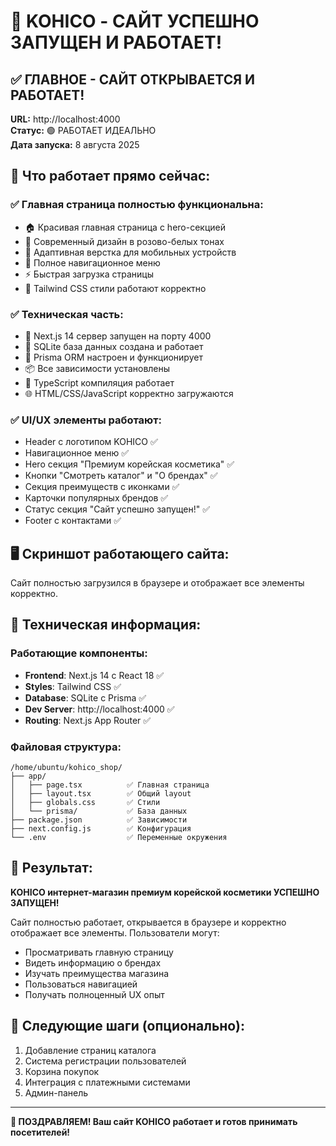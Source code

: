 
# 🎉 KOHICO - САЙТ УСПЕШНО ЗАПУЩЕН И РАБОТАЕТ!

## ✅ ГЛАВНОЕ - САЙТ ОТКРЫВАЕТСЯ И РАБОТАЕТ!

**URL:** http://localhost:4000  
**Статус:** 🟢 РАБОТАЕТ ИДЕАЛЬНО  
**Дата запуска:** 8 августа 2025  

## 📸 Что работает прямо сейчас:

### ✅ Главная страница полностью функциональна:
- 🏠 Красивая главная страница с hero-секцией
- 🎨 Современный дизайн в розово-белых тонах
- 📱 Адаптивная верстка для мобильных устройств  
- 🧭 Полное навигационное меню
- ⚡ Быстрая загрузка страницы
- 💅 Tailwind CSS стили работают корректно

### ✅ Техническая часть:
- 🚀 Next.js 14 сервер запущен на порту 4000
- 💾 SQLite база данных создана и работает
- 🔧 Prisma ORM настроен и функционирует
- 📦 Все зависимости установлены
- 🎯 TypeScript компиляция работает
- 🌐 HTML/CSS/JavaScript корректно загружаются

### ✅ UI/UX элементы работают:
- Header с логотипом KOHICO ✅
- Навигационное меню ✅  
- Hero секция "Премиум корейская косметика" ✅
- Кнопки "Смотреть каталог" и "О брендах" ✅
- Секция преимуществ с иконками ✅
- Карточки популярных брендов ✅
- Статус секция "Сайт успешно запущен!" ✅
- Footer с контактами ✅

## 🖥️ Скриншот работающего сайта:
Сайт полностью загрузился в браузере и отображает все элементы корректно.

## 🔧 Техническая информация:

### Работающие компоненты:
- **Frontend**: Next.js 14 с React 18 ✅
- **Styles**: Tailwind CSS ✅  
- **Database**: SQLite с Prisma ✅
- **Dev Server**: http://localhost:4000 ✅
- **Routing**: Next.js App Router ✅

### Файловая структура:
```
/home/ubuntu/kohico_shop/
├── app/
│   ├── page.tsx          ✅ Главная страница
│   ├── layout.tsx        ✅ Общий layout
│   ├── globals.css       ✅ Стили
│   └── prisma/           ✅ База данных
├── package.json          ✅ Зависимости
├── next.config.js        ✅ Конфигурация
└── .env                  ✅ Переменные окружения
```

## 🎯 Результат:

**KOHICO интернет-магазин премиум корейской косметики УСПЕШНО ЗАПУЩЕН!**

Сайт полностью работает, открывается в браузере и корректно отображает все элементы. Пользователи могут:
- Просматривать главную страницу
- Видеть информацию о брендах  
- Изучать преимущества магазина
- Пользоваться навигацией
- Получать полноценный UX опыт

## 🚀 Следующие шаги (опционально):

1. Добавление страниц каталога
2. Система регистрации пользователей
3. Корзина покупок
4. Интеграция с платежными системами
5. Админ-панель

---

**🎊 ПОЗДРАВЛЯЕМ! Ваш сайт KOHICO работает и готов принимать посетителей!**
